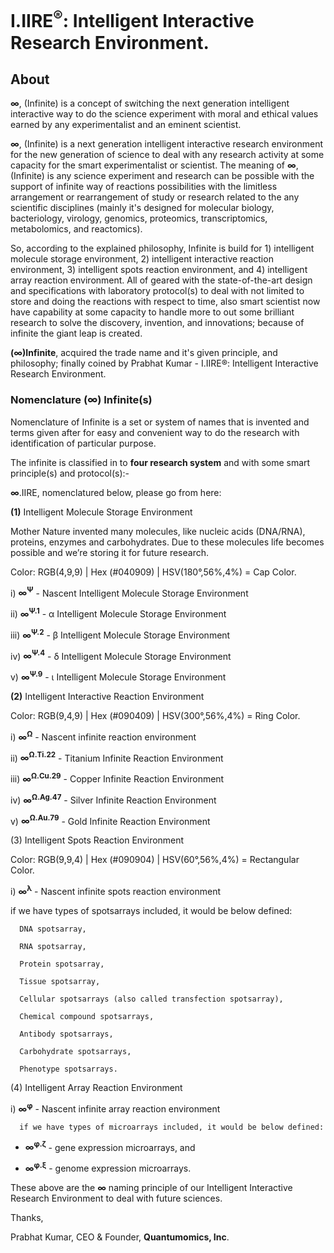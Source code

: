 # I.IIRE<sup>®</sup>: Intelligent Interactive Research Environment.


## About
<b>∞</b>, (Infinite) is a concept of switching the next generation intelligent interactive way to do the science experiment with moral and ethical values earned by any experimentalist and an eminent scientist.

<b>∞</b>, (Infinite) is a next generation intelligent interactive research environment for the new generation of science to deal with any research activity at some capacity for the smart experimentalist or scientist. The meaning of <b>∞</b>, (Infinite) is any science experiment and research can be possible with the support of infinite way of reactions possibilities with the limitless arrangement or rearrangement of study or research related to the any scientific disciplines (mainly it's designed for molecular biology, bacteriology, virology, genomics, proteomics, transcriptomics, metabolomics, and reactomics).

So, according to the explained philosophy, Infinite is build for 1) intelligent molecule storage environment, 2) intelligent interactive reaction environment, 3) intelligent spots reaction environment, and 4) intelligent array reaction environment. All of geared with the state-of-the-art design and specifications with laboratory protocol(s) to deal with not limited to store and doing the reactions with respect to time, also smart scientist now have capability at some capacity to handle more to out some brilliant research to solve the discovery, invention, and innovations; because of infinite the giant leap is created.

<b>(∞)Infinite</b>, acquired the trade name and it's given principle, and philosophy; finally coined by Prabhat Kumar - I.IIRE®: Intelligent Interactive Research Environment.

### Nomenclature (∞) Infinite(s)
Nomenclature of Infinite is a set or system of names that is invented and terms given after for easy and convenient way to do the research with identification of particular purpose.

The infinite is classified in to <b>four research system</b> and with some smart principle(s) and protocol(s):-

<b>∞</b>.IIRE, nomenclatured below, please go from here:

<b>(1)</b> Intelligent Molecule Storage Environment

Mother Nature invented many molecules, like nucleic acids (DNA/RNA), proteins, enzymes and carbohydrates. Due to these molecules life becomes possible and we’re storing it for future research.

Color: RGB(4,9,9) | Hex (#040909) | HSV(180°,56%,4%) = Cap Color.

i) <b>∞<sup>Ψ</sup></b> - Nascent Intelligent Molecule Storage Environment

ii) <b>∞<sup>Ψ.1</sup></b> - α Intelligent Molecule Storage Environment

iii) <b>∞<sup>Ψ.2</sup></b> - β Intelligent Molecule Storage Environment

iv) <b>∞<sup>Ψ.4</sup></b> - δ Intelligent Molecule Storage Environment

v) <b>∞<sup>Ψ.9</sup></b> - ι Intelligent Molecule Storage Environment

<b>(2)</b> Intelligent Interactive Reaction Environment

Color: RGB(9,4,9) | Hex (#090409) | HSV(300°,56%,4%) = Ring Color.

i) <b>∞<sup>Ω</sup></b> - Nascent infinite reaction environment

ii) <b>∞<sup>Ω.Ti.22</sup></b> - Titanium Infinite Reaction Environment

iii) <b>∞<sup>Ω.Cu.29</sup></b> - Copper Infinite Reaction Environment

iv) <b>∞<sup>Ω.Ag.47</sup></b> - Silver Infinite Reaction Environment

v) <b>∞<sup>Ω.Au.79</sup></b> - Gold Infinite Reaction Environment

(3) Intelligent Spots Reaction Environment

Color: RGB(9,9,4) | Hex (#090904) | HSV(60°,56%,4%) = Rectangular Color.

i) <b>∞<sup>λ</sup></b> - Nascent infinite spots reaction environment

   if we have types of spotsarrays included, it would be below defined:
   
      DNA spotsarray,
      
      RNA spotsarray,
      
      Protein spotsarray,
      
      Tissue spotsarray,
      
      Cellular spotsarrays (also called transfection spotsarray),
      
      Chemical compound spotsarrays,
      
      Antibody spotsarrays,
      
      Carbohydrate spotsarrays,
      
      Phenotype spotsarrays.

(4) Intelligent Array Reaction Environment

i) <b>∞<sup>φ</sup></b> - Nascent infinite array reaction environment

      if we have types of microarrays included, it would be below defined:
      
- <b>∞<sup>φ.ζ</sup></b> - gene expression microarrays, and
      
- <b>∞<sup>φ.ξ</sup></b> - genome expression microarrays.

These above are the <b>∞</b> naming principle of our Intelligent Interactive Research Environment to deal with future sciences.

Thanks,

Prabhat Kumar, CEO & Founder, <b>Quantumomics, Inc</b>.
